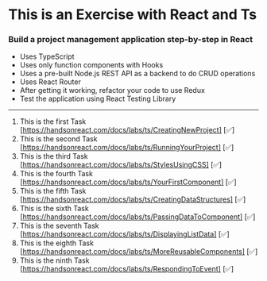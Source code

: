 # This is an Exercise with React and Ts
### Build a project management application step-by-step in React 
* Uses TypeScript
* Uses only function components with Hooks
* Uses a pre-built Node.js REST API as a backend to do CRUD operations
* Uses React Router
* After getting it working, refactor your code to use Redux
* Test the application using React Testing Library

---------------------------------------
1. This is the first Task [https://handsonreact.com/docs/labs/ts/CreatingNewProject] [✅]
2. This is the second Task [https://handsonreact.com/docs/labs/ts/RunningYourProject] [✅]
3. This is the third Task [https://handsonreact.com/docs/labs/ts/StylesUsingCSS] [✅]
4. This is the  fourth Task [https://handsonreact.com/docs/labs/ts/YourFirstComponent] [✅]
5. This is the fifth Task [https://handsonreact.com/docs/labs/ts/CreatingDataStructures] [✅]
6. This is the sixth Task [https://handsonreact.com/docs/labs/ts/PassingDataToComponent] [✅]
7. This is the seventh Task [https://handsonreact.com/docs/labs/ts/DisplayingListData] [✅]
8. This is the eighth Task [https://handsonreact.com/docs/labs/ts/MoreReusableComponents] [✅]
9. This is the ninth Task [https://handsonreact.com/docs/labs/ts/RespondingToEvent] [✅]